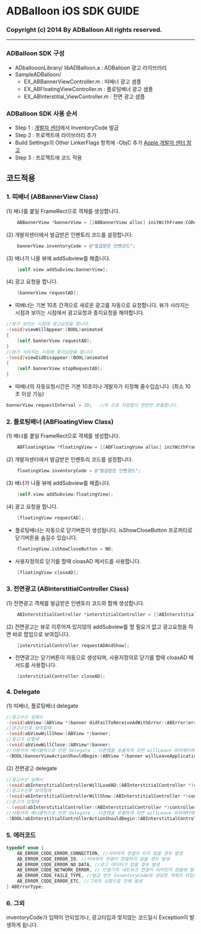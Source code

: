 # ADBalloon iOS SDK GUIDE

### Copyright (c) 2014 By ADBalloon All rights reserved.
---

### ADBalloon SDK 구성
* ADballooonLibrary/
	libADBalloon.a : ADBalloon 광고 라이브러리
* SampleADBalloon/
	- EX_ABBannerViewController.m : 띠배너 광고 샘플
	- EX_ABFloatingViewController.m : 플로팅배너 광고 샘픙 
	- EX_ABInterstitial_ViewController.m : 전면 광고 샘플

### ADBalloon SDK 사용 순서
* Step 1 : [개발자 센터](http://devcenter.adballoon.co.kr "ADBalloon 개발자 센터")에서 InventoryCode 발급
* Step 2 : 프로젝트에 라이브러리 추가
 * Build Settings의 Other LinkerFlags 항목에 -ObjC 추가 [Apple 개발자 센터 참고](https://developer.apple.com/library/ios/technotes/iOSStaticLibraries/Articles/configuration.html "Apple 개발자 센터")
* Step 3 : 프로젝트에 코드 적용

## 코드적용

### 1. 띠배너 (ABBannerView Class)
(1) 배너를 붙일 FrameRect으로 객체를 생성합니다.   
```objectivec
	ABBannerView *bannerView = [[ABBannerView alloc] initWithFrame:CGRectMake(0, 0, 320, 480)];
```
(2) 개발자센터에서 발급받은 인벤토리 코드를 설정합니다.
```objectivec
	bannerView.inventoryCode = @"발급받은 인벤코드";
```
(3) 배너가 나올 뷰에 addSubview를 해줍니다.
```objectivec
	[self.view addSubview:bannerView];
```
(4) 광고 요청을 합니다.
```objective-c
	[bannerView requestAD];
```

* 띠배너는 기본 10초 간격으로 새로운 광고를 자동으로 요청합니다. 뷰가 사라지는 시점과 보이는 시점에서 광고요청과 중지요청을 해야합니다.
```objective-c
//뷰가 보이는 시점에 광고요청을 합니다.
-(void)viewWillAppear:(BOOL)animated
{
	[self.bannerView requestAD]; 
}
//뷰가 사라지는 시점에 중지요청을 합니다.
-(void)viewDidDisappear:(BOOL)animated
{
	[self.bannerView stopRequestAD];
}
```
* 띠배너의 자동요청시간은 기본 10초이나 개발자가 지정해 줄수입습니다. (최소 10초 이상 가능)
```objectivec
bannerView.requestInterval = 20;   //0 으로 지정할시 한번만 호출합니다. 
```

### 2. 플로팅배너 (ABFloatingView Class)
(1) 배너를 붙일 FrameRect으로 객체를 생성합니다.   
```objectivec
	ABFloatingView *floatingView = [[ABFloatingView alloc] initWithFrame:CGRectMake(0, 0, 320, 480)];
```
(2) 개발자센터에서 발급받은 인벤토리 코드를 설정합니다.
```objectivec
	floatingView.inventoryCode = @"발급받은 인벤코드";
```
(3) 배너가 나올 뷰에 addSubview를 해줍니다.
```objectivec
	[self.view addSubview:floatingView];
```
(4) 광고 요청을 합니다.
```objectivec
	[floatingView requestAD];
```
* 플로팅배너는 자동으로 닫기버튼이 생성됩니다. isShowCloseButton 프로퍼티로 닫기버튼을 숨길수 있습니다.
```objectivec
	floatingView.isShowCloseButton = NO;
```
* 사용자정의로 닫기를 할때 cloasAD 메서드를 사용합니다.
```objectivec
	[floatingView closeAD];
```

### 3. 전면광고 (ABInterstitialController Class)
(1) 전면광고 객체를 발급받은 인벤토리 코드와 함께 생성합니다.
```objectivec
	ABInterstitialController *interstitialController = [[ABInterstitialController alloc] initWithInventoryCode:@""];
```
(2) 전면광고는 뷰로 이루어져 있지않아 addSubview를 할 필요가 없고 광고요청을 하면 바로 팝업으로 보여집니다.
```objectivec
	[interstitialController requestADAndShow];
```
* 전면광고는 닫기버튼이 자동으로 생성되며, 사용자정의로 닫기를 할때 cloasAD 메서드를 사용합니다.
```objectivec
	[interstitialController closeAD];
```

### 4. Delegate
(1) 띠배너, 플로팅배너 delegate
```objectivec
//광고수신 실패시
-(void)abView:(ABView *)banner didFailToReceiveAdWithError:(ABError)error;
//광고수신후 보여질때
-(void)abViewWillShow:(ABView *)banner;
//광고가 닫힐때 
-(void)abViewWillClose:(ABView*)banner;
//사용자의 배너클릭으로 인한 delegate , 다른앱을 호출하게 되면 willLeave 파라메터에 YES값이 들어있고, 리턴값이 YES면 광고액션을 취하게 됩니다. 
-(BOOL)bannerViewActionShouldBegin:(ABView *)banner willLeaveApplication:(BOOL)willLeave;
```
(2) 전면광고 delegate 
```objectivec
//광고수신 실패시
-(void)abInterstitialControllerWillLoadAD:(ABInterstitialController *)controller;
//광고수신후 보여질때
-(void)abInterstitialControllerWillShow:(ABInterstitialController *)controller;
//광고가 닫힐때 
- (void)abInterstitialController:(ABInterstitialController *)controller;
//사용자의 배너클릭으로 인한 delegate , 다른앱을 호출하게 되면 willLeave 파라메터에 YES값이 들어있고, 리턴값이 YES면 광고액션을 취하게 됩니다. 
-(BOOL)abInterstitialControllerActionShouldBegin:(ABInterstitialController *)controller willLeaveApplication:(BOOL)willLeave;
```

### 5. 에러코드 
```c
typedef enum {
    AB_ERROR_CODE_ERROR_CONNECTION, //서버와의 연결이 되지 않을 경우 발생
    AB_ERROR_CODE_ERROR_IO, //서버와의 연결이 원활하지 않을 경우 발생
    AB_ERROR_CODE_ERROR_NO_DATA, //광고 데이터가 없을 경우 발생
    AB_ERROR_CODE_NETWORK_ERROR, // 단말기의 네트워크 연결이 되어있지 않을때 발생
    AB_ERROR_CODE_FAILE_TYPE, //발급 받은 InventoryCode와 생성한 객체의 타입이 다를 경우 발생
    AB_ERROR_CODE_ERROR_ETC, //그외의 상황으로 인해 발생
} ABErrorType;
```

### 6. 그외

inventoryCode가 입력이 안되었거나, 광고타입과 맞지않는 코드일시 Exception이 발생하게 됩니다.